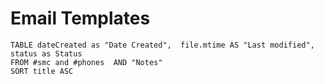 # Email Templates

```dataview
TABLE dateCreated as "Date Created",  file.mtime AS "Last modified", status as Status
FROM #smc and #phones  AND "Notes"
SORT title ASC
```
